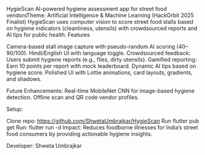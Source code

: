 HygieScan AI-powered hygiene assessment app for street food vendorsTheme: Artificial Intelligence & Machine Learning (HackOrbit 2025 Finalist) HygieScan uses computer vision to score street food stalls based on hygiene indicators (cleanliness, utensils) with crowdsourced reports and AI tips for public health. Features

Camera-based stall image capture with pseudo-random AI scoring (40–90/100). Hindi/English UI with language toggle. Crowdsourced feedback: Users submit hygiene reports (e.g., flies, dirty utensils). Gamified reporting: Earn 10 points per report with mock leaderboard. Dynamic AI tips based on hygiene score. Polished UI with Lottie animations, card layouts, gradients, and shadows.

Future Enhancements: Real-time MobileNet CNN for image-based hygiene detection. Offline scan and QR code vendor profiles.

Setup:

Clone repo: https://github.com/ShwetaUmbrajkar/HygieScan
Run flutter pub get
Run: flutter run -d
Impact: Reduces foodborne illnesses for India’s street food consumers by providing actionable hygiene insights.

Developer: Shweta Umbrajkar
